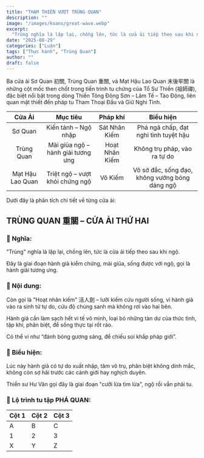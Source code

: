 ```yaml
---
title: "THAM THIỀN VƯỢT TRÙNG QUAN"
description: ""
image: "/images/koans/great-wave.webp"
excerpt:
  "Trùng nghĩa là lặp lại, chồng lên, tức là cửa ải tiếp theo sau khi ngộ..."
date: "2025-08-29"
categories: ["Luận"]
tags: ["Thực hành", "Trùng Quan"]
author: ""
draft: false
---
```


Ba cửa ải Sơ Quan 初關, Trùng Quan 重關, và Mạt Hậu Lao Quan 末後牢關 là những cột mốc then chốt trong tiến trình tu chứng của Tổ Sư Thiền (祖師禪), đặc biệt nổi bật trong dòng Thiền Tông Đông Sơn – Lâm Tế – Tào Động, liên quan mật thiết đến pháp tu Tham Thoại Đầu và Giữ Nghi Tình.

|    **Cửa Ải**    |            **Mục tiêu**            |  **Pháp khí**  |                  **Biểu hiện**                 |
|:----------------:|:----------------------------------:|:--------------:|:----------------------------------------------:|
| Sơ Quan          | Kiến tánh – Ngộ nhập               | Sát Nhân Kiếm  | Phá ngã chấp, đạt nghi tình tuyệt hậu          |
| Trùng Quan       | Mài giũa ngộ – hành giải tương ưng | Hoạt Nhân Kiếm | Không trụ pháp, vào ra tự do                   |
| Mạt Hậu Lao Quan | Triệt ngộ – vượt khỏi chứng ngộ    | Vô Kiếm        | Vô sở đắc, sống đạo, không vướng bóng dáng ngộ |

Dưới đây là phân tích chi tiết về từng cửa ải:

## TRÙNG QUAN 重關 – CỬA ẢI THỨ HAI

### 💠 Nghĩa:

"Trùng" nghĩa là lặp lại, chồng lên, tức là cửa ải tiếp theo sau khi ngộ.

Đây là giai đoạn hành giả kiểm chứng, mài giũa, sống được với ngộ, gọi là hành giải tương ưng.

### 💠 Nội dung:

Còn gọi là "Hoạt nhân kiếm" 活人劍 – lưỡi kiếm cứu người sống, vì hành giả vào ra sinh tử tự do, cứu độ chúng sanh mà không rơi vào hai bên.

Hành giả cần làm sạch hết vi tế vô minh, loại bỏ những tàn dư của thức tình, tập khí, phân biệt, để sống thực tại rốt ráo.

Có thể ví như “đánh bóng gương sáng, để chiếu soi khắp pháp giới”.

### 💠 Biểu hiện:

Lúc này hành giả có tự do xuất nhập, tâm vô trụ, phân biệt không dính mắc, không còn sợ hãi trước các cảnh giới hay nghịch duyên.

Thiền sư Hư Vân gọi đây là giai đoạn "cưỡi lừa tìm lừa", ngộ rồi vẫn phải tu.

### 💠 Lộ trình tu tập PHÁ QUAN:

| Cột 1 | Cột 2 | Cột 3 |
|-------|-------|-------|
| A     | B     | C     |
| 1     | 2     | 3     |
| X     | Y     | Z     |

